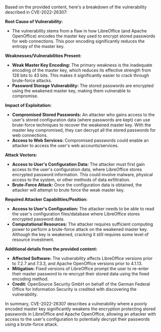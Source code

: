 Based on the provided content, here's a breakdown of the vulnerability described in CVE-2022-26307:

**Root Cause of Vulnerability:**

*   The vulnerability stems from a flaw in how LibreOffice (and Apache OpenOffice) encodes the master key used to encrypt stored passwords for web connections. This poor encoding significantly reduces the entropy of the master key.

**Weaknesses/Vulnerabilities Present:**

*   **Weak Master Key Encoding:** The primary weakness is the inadequate encoding of the master key, which reduces its effective strength from 128 bits to 43 bits. This makes it significantly easier to crack through brute-force attacks.
*   **Password Storage Vulnerability:**  The stored passwords are encrypted using the weakened master key, making them vulnerable to compromise.

**Impact of Exploitation:**

*   **Compromised Stored Passwords:** An attacker who gains access to the user's stored configuration data (where passwords are kept) can use brute-force techniques to recover the weakened master key. With the master key compromised, they can decrypt all the stored passwords for web connections.
*   **Access to Web Services:**  Compromised passwords could enable an attacker to access the user's web accounts/services.

**Attack Vectors:**

*   **Access to User's Configuration Data:** The attacker must first gain access to the user's configuration data, where LibreOffice stores encrypted password information. This could involve malware, physical access to the system, or other methods of data exfiltration.
*  **Brute-Force Attack:** Once the configuration data is obtained, the attacker will attempt to brute force the weak master key.

**Required Attacker Capabilities/Position:**

*   **Access to User's Configuration:** The attacker needs to be able to read the user's configuration files/database where LibreOffice stores encrypted password data.
*   **Computational Resources:** The attacker requires sufficient computing power to perform a brute-force attack on the weakened master key. Although the key is weakened, cracking it still requires some level of resource investment.

**Additional details from the provided content:**

*   **Affected Software:** The vulnerability affects LibreOffice versions prior to 7.2.7 and 7.3.3, and Apache OpenOffice versions prior to 4.1.13.
*   **Mitigation:** Fixed versions of LibreOffice prompt the user to re-enter their master password to re-encrypt their stored data using the fixed encoding method.
*   **Credit:** OpenSource Security GmbH on behalf of the German Federal Office for Information Security is credited with discovering the vulnerability.

In summary, CVE-2022-26307 describes a vulnerability where a poorly encoded master key significantly weakens the encryption protecting stored passwords in LibreOffice and Apache OpenOffice, allowing an attacker with access to the user's configuration to potentially decrypt their passwords using a brute-force attack.